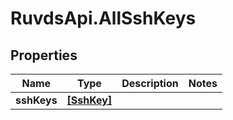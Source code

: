 # RuvdsApi.AllSshKeys

## Properties

Name | Type | Description | Notes
------------ | ------------- | ------------- | -------------
**sshKeys** | [**[SshKey]**](SshKey.md) |  | 


